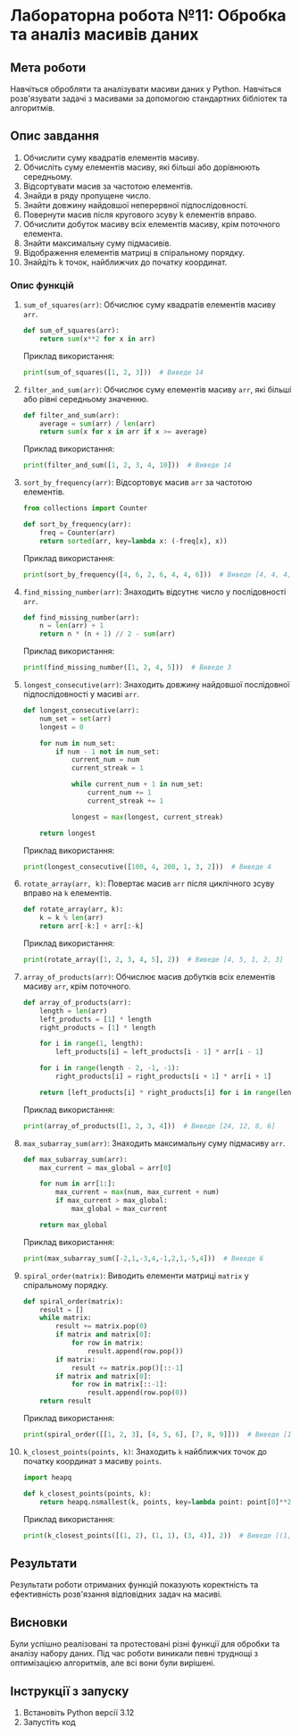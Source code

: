 # Лабораторна робота №11: Обробка та аналіз масивів даних

## Мета роботи
Навчіться обробляти та аналізувати масиви даних у Python. Навчіться розв'язувати задачі з масивами за допомогою стандартних бібліотек та алгоритмів.

## Опис завдання
1. Обчислити суму квадратів елементів масиву.
2. Обчисліть суму елементів масиву, які більші або дорівнюють середньому.
3. Відсортувати масив за частотою елементів.
4. Знайди в ряду пропущене число.
5. Знайти довжину найдовшої неперервної підпослідовності.
6. Повернути масив після кругового зсуву k елементів вправо.
7. Обчислити добуток масиву всіх елементів масиву, крім поточного елемента.
8. Знайти максимальну суму підмасивів.
9. Відображення елементів матриці в спіральному порядку.
10. Знайдіть k точок, найближчих до початку координат.


### Опис функцій
1. `sum_of_squares(arr)`: Обчислює суму квадратів елементів масиву `arr`.
    ```python
    def sum_of_squares(arr):
        return sum(x**2 for x in arr)
    ```
    Приклад використання:
    ```python
    print(sum_of_squares([1, 2, 3]))  # Виведе 14
    ```

2. `filter_and_sum(arr)`: Обчислює суму елементів масиву `arr`, які більші або рівні середньому значенню.
    ```python
    def filter_and_sum(arr):
        average = sum(arr) / len(arr)
        return sum(x for x in arr if x >= average)
    ```
    Приклад використання:
    ```python
    print(filter_and_sum([1, 2, 3, 4, 10]))  # Виведе 14
    ```

3. `sort_by_frequency(arr)`: Відсортовує масив `arr` за частотою елементів.
    ```python
    from collections import Counter

    def sort_by_frequency(arr):
        freq = Counter(arr)
        return sorted(arr, key=lambda x: (-freq[x], x))
    ```
    Приклад використання:
    ```python
    print(sort_by_frequency([4, 6, 2, 6, 4, 4, 6]))  # Виведе [4, 4, 4, 6, 6, 6, 2]
    ```

4. `find_missing_number(arr)`: Знаходить відсутнє число у послідовності `arr`.
    ```python
    def find_missing_number(arr):
        n = len(arr) + 1
        return n * (n + 1) // 2 - sum(arr)
    ```
    Приклад використання:
    ```python
    print(find_missing_number([1, 2, 4, 5]))  # Виведе 3
    ```

5. `longest_consecutive(arr)`: Знаходить довжину найдовшої послідовної підпослідовності у масиві `arr`.
    ```python
    def longest_consecutive(arr):
        num_set = set(arr)
        longest = 0

        for num in num_set:
            if num - 1 not in num_set:
                current_num = num
                current_streak = 1

                while current_num + 1 in num_set:
                    current_num += 1
                    current_streak += 1

                longest = max(longest, current_streak)

        return longest
    ```
    Приклад використання:
    ```python
    print(longest_consecutive([100, 4, 200, 1, 3, 2]))  # Виведе 4
    ```

6. `rotate_array(arr, k)`: Повертає масив `arr` після циклічного зсуву вправо на `k` елементів.
    ```python
    def rotate_array(arr, k):
        k = k % len(arr)
        return arr[-k:] + arr[:-k]
    ```
    Приклад використання:
    ```python
    print(rotate_array([1, 2, 3, 4, 5], 2))  # Виведе [4, 5, 1, 2, 3]
    ```

7. `array_of_products(arr)`: Обчислює масив добутків всіх елементів масиву `arr`, крім поточного.
    ```python
    def array_of_products(arr):
        length = len(arr)
        left_products = [1] * length
        right_products = [1] * length

        for i in range(1, length):
            left_products[i] = left_products[i - 1] * arr[i - 1]

        for i in range(length - 2, -1, -1):
            right_products[i] = right_products[i + 1] * arr[i + 1]

        return [left_products[i] * right_products[i] for i in range(length)]
    ```
    Приклад використання:
    ```python
    print(array_of_products([1, 2, 3, 4]))  # Виведе [24, 12, 8, 6]
    ```

8. `max_subarray_sum(arr)`: Знаходить максимальну суму підмасиву `arr`.
    ```python
    def max_subarray_sum(arr):
        max_current = max_global = arr[0]

        for num in arr[1:]:
            max_current = max(num, max_current + num)
            if max_current > max_global:
                max_global = max_current

        return max_global
    ```
    Приклад використання:
    ```python
    print(max_subarray_sum([-2,1,-3,4,-1,2,1,-5,4]))  # Виведе 6
    ```

9. `spiral_order(matrix)`: Виводить елементи матриці `matrix` у спіральному порядку.
    ```python
    def spiral_order(matrix):
        result = []
        while matrix:
            result += matrix.pop(0)
            if matrix and matrix[0]:
                for row in matrix:
                    result.append(row.pop())
            if matrix:
                result += matrix.pop()[::-1]
            if matrix and matrix[0]:
                for row in matrix[::-1]:
                    result.append(row.pop(0))
        return result
    ```
    Приклад використання:
    ```python
    print(spiral_order([[1, 2, 3], [4, 5, 6], [7, 8, 9]]))  # Виведе [1, 2, 3, 6, 9, 8, 7, 4, 5]
    ```

10. `k_closest_points(points, k)`: Знаходить `k` найближчих точок до початку координат з масиву `points`.
    ```python
    import heapq

    def k_closest_points(points, k):
        return heapq.nsmallest(k, points, key=lambda point: point[0]**2 + point[1]**2)
    ```
    Приклад використання:
    ```python
    print(k_closest_points([(1, 2), (1, 1), (3, 4)], 2))  # Виведе [(1, 1), (1, 2)]
    ```

## Результати
Результати роботи отриманих функцій показують коректність та ефективність розв'язання відповідних задач на масиві.

## Висновки
Були успішно реалізовані та протестовані різні функції для обробки та аналізу набору даних. Під час роботи виникали певні труднощі з оптимізацією алгоритмів, але всі вони були вирішені.

## Інструкції з запуску
1. Встановіть Python версії 3.12
2. Запустіть код


